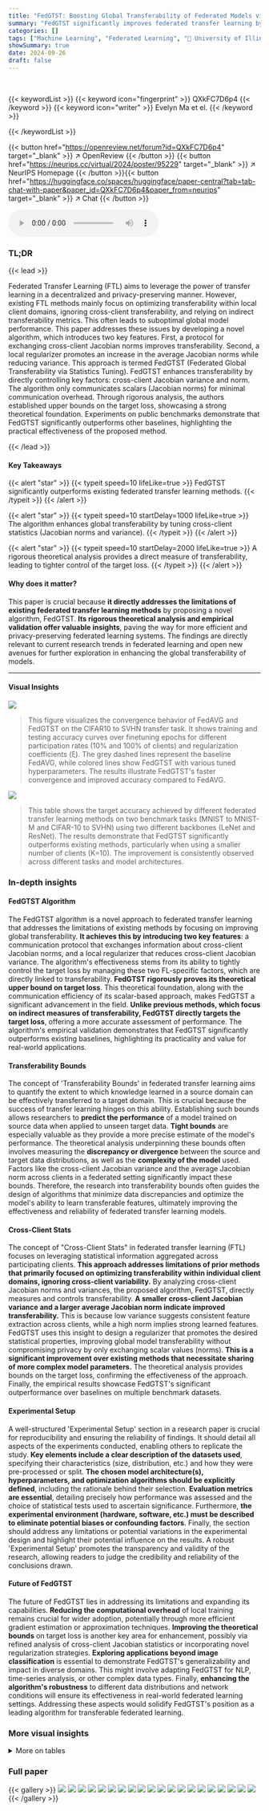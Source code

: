 ```yaml
---
title: "FedGTST: Boosting Global Transferability of Federated Models via Statistics Tuning"
summary: "FedGTST significantly improves federated transfer learning by tuning cross-client statistics, achieving superior global transferability with minimal communication overhead."
categories: []
tags: ["Machine Learning", "Federated Learning", "🏢 University of Illinois Urbana-Champaign",]
showSummary: true
date: 2024-09-26
draft: false
---
```


<br>

{{< keywordList >}}
{{< keyword icon="fingerprint" >}} QXkFC7D6p4 {{< /keyword >}}
{{< keyword icon="writer" >}} Evelyn Ma et el. {{< /keyword >}}
 
{{< /keywordList >}}

{{< button href="https://openreview.net/forum?id=QXkFC7D6p4" target="_blank" >}}
↗ OpenReview
{{< /button >}}
{{< button href="https://neurips.cc/virtual/2024/poster/95229" target="_blank" >}}
↗ NeurIPS Homepage
{{< /button >}}{{< button href="https://huggingface.co/spaces/huggingface/paper-central?tab=tab-chat-with-paper&paper_id=QXkFC7D6p4&paper_from=neurips" target="_blank" >}}
↗ Chat
{{< /button >}}



<audio controls>
    <source src="https://ai-paper-reviewer.com/QXkFC7D6p4/podcast.wav" type="audio/wav">
    Your browser does not support the audio element.
</audio>


### TL;DR


{{< lead >}}

Federated Transfer Learning (FTL) aims to leverage the power of transfer learning in a decentralized and privacy-preserving manner. However, existing FTL methods mainly focus on optimizing transferability within local client domains, ignoring cross-client transferability, and relying on indirect transferability metrics. This often leads to suboptimal global model performance. This paper addresses these issues by developing a novel algorithm, which introduces two key features. First, a protocol for exchanging cross-client Jacobian norms improves transferability. Second, a local regularizer promotes an increase in the average Jacobian norms while reducing variance.  This approach is termed FedGTST (Federated Global Transferability via Statistics Tuning). FedGTST enhances transferability by directly controlling key factors: cross-client Jacobian variance and norm.  The algorithm only communicates scalars (Jacobian norms) for minimal communication overhead.  Through rigorous analysis, the authors established upper bounds on the target loss, showcasing a strong theoretical foundation. Experiments on public benchmarks demonstrate that FedGTST significantly outperforms other baselines, highlighting the practical effectiveness of the proposed method.

{{< /lead >}}


#### Key Takeaways

{{< alert "star" >}}
{{< typeit speed=10 lifeLike=true >}} FedGTST significantly outperforms existing federated transfer learning methods. {{< /typeit >}}
{{< /alert >}}

{{< alert "star" >}}
{{< typeit speed=10 startDelay=1000 lifeLike=true >}} The algorithm enhances global transferability by tuning cross-client statistics (Jacobian norms and variance). {{< /typeit >}}
{{< /alert >}}

{{< alert "star" >}}
{{< typeit speed=10 startDelay=2000 lifeLike=true >}} A rigorous theoretical analysis provides a direct measure of transferability, leading to tighter control of the target loss. {{< /typeit >}}
{{< /alert >}}

#### Why does it matter?
This paper is crucial because **it directly addresses the limitations of existing federated transfer learning methods** by proposing a novel algorithm, FedGTST.  **Its rigorous theoretical analysis and empirical validation offer valuable insights**, paving the way for more efficient and privacy-preserving federated learning systems. The findings are directly relevant to current research trends in federated learning and open new avenues for further exploration in enhancing the global transferability of models.

------
#### Visual Insights



![](https://ai-paper-reviewer.com/QXkFC7D6p4/figures_18_1.jpg)

> This figure visualizes the convergence behavior of FedAVG and FedGTST on the CIFAR10 to SVHN transfer task.  It shows training and testing accuracy curves over finetuning epochs for different participation rates (10% and 100% of clients) and regularization coefficients (ξ). The grey dashed lines represent the baseline FedAVG, while colored lines show FedGTST with various tuned hyperparameters.  The results illustrate FedGTST's faster convergence and improved accuracy compared to FedAVG.





![](https://ai-paper-reviewer.com/QXkFC7D6p4/tables_8_1.jpg)

> This table shows the target accuracy achieved by different federated transfer learning methods on two benchmark tasks (MNIST to MNIST-M and CIFAR-10 to SVHN) using two different backbones (LeNet and ResNet).  The results demonstrate that FedGTST significantly outperforms existing methods, particularly when using a smaller number of clients (K=10). The improvement is consistently observed across different tasks and model architectures.





### In-depth insights


#### FedGTST Algorithm
The FedGTST algorithm is a novel approach to federated transfer learning that addresses the limitations of existing methods by focusing on improving global transferability.  **It achieves this by introducing two key features**: a communication protocol that exchanges information about cross-client Jacobian norms, and a local regularizer that reduces cross-client Jacobian variance. The algorithm's effectiveness stems from its ability to tightly control the target loss by managing these two FL-specific factors, which are directly linked to transferability.  **FedGTST rigorously proves its theoretical upper bound on target loss**. This theoretical foundation, along with the communication efficiency of its scalar-based approach, makes FedGTST a significant advancement in the field.  **Unlike previous methods, which focus on indirect measures of transferability, FedGTST directly targets the target loss**, offering a more accurate assessment of performance. The algorithm's empirical validation demonstrates that FedGTST significantly outperforms existing baselines, highlighting its practicality and value for real-world applications.

#### Transferability Bounds
The concept of 'Transferability Bounds' in federated transfer learning aims to quantify the extent to which knowledge learned in a source domain can be effectively transferred to a target domain.  This is crucial because the success of transfer learning hinges on this ability. Establishing such bounds allows researchers to **predict the performance** of a model trained on source data when applied to unseen target data.  **Tight bounds** are especially valuable as they provide a more precise estimate of the model's performance.  The theoretical analysis underpinning these bounds often involves measuring the **discrepancy or divergence** between the source and target data distributions, as well as the **complexity of the model** used.  Factors like the cross-client Jacobian variance and the average Jacobian norm across clients in a federated setting significantly impact these bounds.  Therefore, the research into transferability bounds often guides the design of algorithms that minimize data discrepancies and optimize the model's ability to learn transferable features, ultimately improving the effectiveness and reliability of federated transfer learning models.

#### Cross-Client Stats
The concept of "Cross-Client Stats" in federated transfer learning (FTL) focuses on leveraging statistical information aggregated across participating clients.  **This approach addresses limitations of prior methods that primarily focused on optimizing transferability within individual client domains, ignoring cross-client variability.**  By analyzing cross-client Jacobian norms and variances, the proposed algorithm, FedGTST, directly measures and controls transferability.  **A smaller cross-client Jacobian variance and a larger average Jacobian norm indicate improved transferability.**  This is because low variance suggests consistent feature extraction across clients, while a high norm implies strong learned features. FedGTST uses this insight to design a regularizer that promotes the desired statistical properties, improving global model transferability without compromising privacy by only exchanging scalar values (norms). **This is a significant improvement over existing methods that necessitate sharing of more complex model parameters.**  The theoretical analysis provides bounds on the target loss, confirming the effectiveness of the approach.  Finally, the empirical results showcase FedGTST's significant outperformance over baselines on multiple benchmark datasets.

#### Experimental Setup
A well-structured 'Experimental Setup' section in a research paper is crucial for reproducibility and ensuring the reliability of findings.  It should detail all aspects of the experiments conducted, enabling others to replicate the study.  **Key elements include a clear description of the datasets used**, specifying their characteristics (size, distribution, etc.) and how they were pre-processed or split.  **The chosen model architecture(s), hyperparameters, and optimization algorithms should be explicitly defined**, including the rationale behind their selection.  **Evaluation metrics are essential**, detailing precisely how performance was assessed and the choice of statistical tests used to ascertain significance.  Furthermore, **the experimental environment (hardware, software, etc.) must be described to eliminate potential biases or confounding factors**. Finally, the section should address any limitations or potential variations in the experimental design and highlight their potential influence on the results.  A robust 'Experimental Setup' promotes the transparency and validity of the research, allowing readers to judge the credibility and reliability of the conclusions drawn.

#### Future of FedGTST
The future of FedGTST lies in addressing its limitations and expanding its capabilities.  **Reducing the computational overhead** of local training remains crucial for wider adoption, potentially through more efficient gradient estimation or approximation techniques.  **Improving the theoretical bounds** on target loss is another key area for enhancement, possibly via refined analysis of cross-client Jacobian statistics or incorporating novel regularization strategies.  **Exploring applications beyond image classification** is essential to demonstrate FedGTST's generalizability and impact in diverse domains. This might involve adapting FedGTST for NLP, time-series analysis, or other complex data types.  Finally, **enhancing the algorithm's robustness** to different data distributions and network conditions will ensure its effectiveness in real-world federated learning settings.  Addressing these aspects would solidify FedGTST's position as a leading algorithm for transferable federated learning.


### More visual insights




<details>
<summary>More on tables
</summary>


![](https://ai-paper-reviewer.com/QXkFC7D6p4/tables_9_1.jpg)
> This table presents the target accuracy achieved by fine-tuning a model pretrained on a medium-sized federated learning setup (50 clients).  It compares the performance of FedGTST against baseline methods (FedAVG, FedSR, and FedIIR) across two transfer learning tasks (MNIST to MNIST-M and CIFAR10 to SVHN) and two different model backbones (LeNet and ResNet18).  FedGTST demonstrates a notable improvement in accuracy compared to the baselines.

![](https://ai-paper-reviewer.com/QXkFC7D6p4/tables_9_2.jpg)
> This table shows the target accuracy of a model fine-tuned on a target domain after being pre-trained using federated learning on a large number of clients (K=100). The results are compared across two tasks (MNIST to MNIST-M and CIFAR10 to SVHN) and two backbone architectures (LeNet and ResNet18).  FedGTST consistently outperforms other methods (FedAVG, FedSR, FedIIR). The improvement is particularly significant for the CIFAR10 to SVHN task, where FedGTST surpasses FedIIR and FedSR by approximately 7%.

![](https://ai-paper-reviewer.com/QXkFC7D6p4/tables_17_1.jpg)
> This table shows how the transferability (measured by the target accuracy) changes when varying the percentage of clients participating in each round of federated learning.  The experiment uses the CIFAR-10 to SVHN transfer task with the LeNet backbone and a total of 100 clients (K=100).  The results indicate that increasing client participation generally improves transferability, although even with only 10% participation, performance is relatively close to that of 100% participation.

![](https://ai-paper-reviewer.com/QXkFC7D6p4/tables_17_2.jpg)
> This table compares the transferability performance (target accuracy) of FedAVG and FedGTST with different coefficient values when using 1 local epoch versus 10 local epochs for the CIFAR10 to SVHN transfer task.  The results are based on the LeNet backbone and with 10% of clients participating in each round. The table shows how the number of local epochs and the coefficient value impact the transferability of the models. 

![](https://ai-paper-reviewer.com/QXkFC7D6p4/tables_18_1.jpg)
> This table presents the results of the leave-one-out domain transfer experiments on the DomainNet dataset.  The performance of three federated learning methods (FedAVG, FedSR, and FedGTST) is compared across six distinct domains (C, I, P, Q, R, and S).  Each row represents a different method, while each column represents a target domain.  The 'Average' column shows the average performance across all six target domains.  The table highlights that FedGTST consistently outperforms both FedAVG and FedSR in terms of accuracy.

![](https://ai-paper-reviewer.com/QXkFC7D6p4/tables_18_2.jpg)
> This table shows the target accuracy of a model fine-tuned on a target dataset after being pre-trained using federated learning with 10 clients. The results are presented for two different datasets (MNIST to MNIST-M and CIFAR10 to SVHN) and two different model backbones (LeNet and ResNet).  The table highlights that the proposed FedGTST method outperforms existing methods (FedAVG, FedSR, and FedIIR).

![](https://ai-paper-reviewer.com/QXkFC7D6p4/tables_19_1.jpg)
> This table presents the target accuracy results for the finetuned model pretrained with different methods using 100 clients.  FedGTST shows superior performance compared to other methods (FedAVG, FedSR, FedIIR) across both MNIST to MNIST-M and CIFAR10 to SVHN transfer tasks, with both LeNet and ResNet18 backbones.

![](https://ai-paper-reviewer.com/QXkFC7D6p4/tables_20_1.jpg)
> This table presents the target accuracy achieved by four different federated transfer learning methods (FedAVG, FedSR, FedIIR, and FedGTST) when pretrained on a small number of clients (K=10).  The results are shown for two different transfer tasks (MNIST to MNIST-M and CIFAR10 to SVHN) and two different backbones (LeNet and ResNet).  The table highlights that FedGTST consistently outperforms the other methods across all scenarios.

![](https://ai-paper-reviewer.com/QXkFC7D6p4/tables_20_2.jpg)
> This table presents the target accuracy results achieved by four different federated learning methods (FedAVG, FedSR, FedIIR, and FedGTST) when the number of clients is large (K=100). The results are broken down by the transfer task (MNIST to MNIST-M and CIFAR10 to SVHN) and the backbone architecture (LeNet and ResNet18) used for the model. The table shows that FedGTST outperforms other baselines across all settings, particularly in the CIFAR10 to SVHN transfer tasks.

![](https://ai-paper-reviewer.com/QXkFC7D6p4/tables_21_1.jpg)
> This table presents the target accuracy achieved by different federated learning methods (FedAVG, FedSR, FedIIR, and FedGTST) when fine-tuning a model pretrained on a small number of clients (K=10) on two different transfer tasks: MNIST to MNIST-M and CIFAR-10 to SVHN.  Two different backbones, LeNet and ResNet, were used. The results show that FedGTST consistently outperforms the baselines across both tasks and backbones, with a noticeable improvement over FedIIR and FedSR on the MNIST to MNIST-M task with the LeNet backbone.

</details>




### Full paper

{{< gallery >}}
<img src="https://ai-paper-reviewer.com/QXkFC7D6p4/1.png" class="grid-w50 md:grid-w33 xl:grid-w25" />
<img src="https://ai-paper-reviewer.com/QXkFC7D6p4/2.png" class="grid-w50 md:grid-w33 xl:grid-w25" />
<img src="https://ai-paper-reviewer.com/QXkFC7D6p4/3.png" class="grid-w50 md:grid-w33 xl:grid-w25" />
<img src="https://ai-paper-reviewer.com/QXkFC7D6p4/4.png" class="grid-w50 md:grid-w33 xl:grid-w25" />
<img src="https://ai-paper-reviewer.com/QXkFC7D6p4/5.png" class="grid-w50 md:grid-w33 xl:grid-w25" />
<img src="https://ai-paper-reviewer.com/QXkFC7D6p4/6.png" class="grid-w50 md:grid-w33 xl:grid-w25" />
<img src="https://ai-paper-reviewer.com/QXkFC7D6p4/7.png" class="grid-w50 md:grid-w33 xl:grid-w25" />
<img src="https://ai-paper-reviewer.com/QXkFC7D6p4/8.png" class="grid-w50 md:grid-w33 xl:grid-w25" />
<img src="https://ai-paper-reviewer.com/QXkFC7D6p4/9.png" class="grid-w50 md:grid-w33 xl:grid-w25" />
<img src="https://ai-paper-reviewer.com/QXkFC7D6p4/10.png" class="grid-w50 md:grid-w33 xl:grid-w25" />
<img src="https://ai-paper-reviewer.com/QXkFC7D6p4/11.png" class="grid-w50 md:grid-w33 xl:grid-w25" />
<img src="https://ai-paper-reviewer.com/QXkFC7D6p4/12.png" class="grid-w50 md:grid-w33 xl:grid-w25" />
<img src="https://ai-paper-reviewer.com/QXkFC7D6p4/13.png" class="grid-w50 md:grid-w33 xl:grid-w25" />
<img src="https://ai-paper-reviewer.com/QXkFC7D6p4/14.png" class="grid-w50 md:grid-w33 xl:grid-w25" />
<img src="https://ai-paper-reviewer.com/QXkFC7D6p4/15.png" class="grid-w50 md:grid-w33 xl:grid-w25" />
<img src="https://ai-paper-reviewer.com/QXkFC7D6p4/16.png" class="grid-w50 md:grid-w33 xl:grid-w25" />
<img src="https://ai-paper-reviewer.com/QXkFC7D6p4/17.png" class="grid-w50 md:grid-w33 xl:grid-w25" />
<img src="https://ai-paper-reviewer.com/QXkFC7D6p4/18.png" class="grid-w50 md:grid-w33 xl:grid-w25" />
<img src="https://ai-paper-reviewer.com/QXkFC7D6p4/19.png" class="grid-w50 md:grid-w33 xl:grid-w25" />
<img src="https://ai-paper-reviewer.com/QXkFC7D6p4/20.png" class="grid-w50 md:grid-w33 xl:grid-w25" />
{{< /gallery >}}